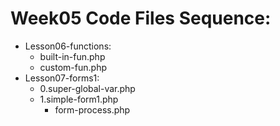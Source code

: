 # Week05 Code Files Sequence:
- Lesson06-functions:
    - built-in-fun.php
    - custom-fun.php
- Lesson07-forms1:
    - 0.super-global-var.php
    - 1.simple-form1.php 
        - form-process.php
